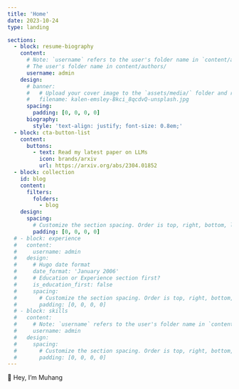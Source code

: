 ```yaml
---
title: 'Home'
date: 2023-10-24
type: landing

sections:
  - block: resume-biography
    content:  
      # Note: `username` refers to the user's folder name in `content/authors/`
      # The user's folder name in content/authors/
      username: admin
    design:
      # banner:
      #   # Upload your cover image to the `assets/media/` folder and reference it here
      #   filename: kalen-emsley-Bkci_8qcdvQ-unsplash.jpg
      spacing:
        padding: [0, 0, 0, 0]
      biography:
        style: 'text-align: justify; font-size: 0.8em;'
  - block: cta-button-list
    content:  
      buttons:
        - text: Read my latest paper on LLMs
          icon: brands/arxiv
          url: https://arxiv.org/abs/2304.01852
  - block: collection
    id: blog
    content:
      filters:
        folders:
          - blog
    design:
      spacing:
        # Customize the section spacing. Order is top, right, bottom, left.
        padding: [0, 0, 0, 0]
  # - block: experience
  #   content:
  #     username: admin
  #   design:
  #     # Hugo date format
  #     date_format: 'January 2006'
  #     # Education or Experience section first?
  #     is_education_first: false
  #     spacing:
  #       # Customize the section spacing. Order is top, right, bottom, left.
  #       padding: [0, 0, 0, 0]
  # - block: skills
  #   content:
  #     # Note: `username` refers to the user's folder name in `content/authors/`
  #     username: admin
  #   design:
  #     spacing:
  #       # Customize the section spacing. Order is top, right, bottom, left.
  #       padding: [0, 0, 0, 0]
---
```

👋 Hey, I’m Muhang